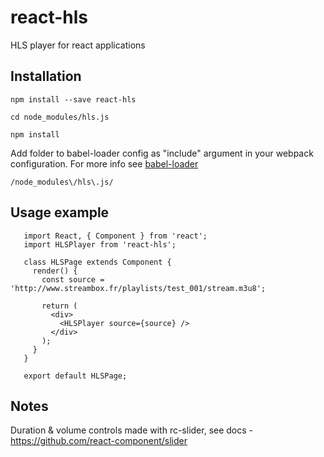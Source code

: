 # react-hls

HLS player for react applications

## Installation

    npm install --save react-hls

    cd node_modules/hls.js

    npm install

Add folder to babel-loader config as "include" argument in your webpack configuration. For more info see [babel-loader](https://github.com/babel/babel-loader)

    /node_modules\/hls\.js/

## Usage example
 ```````
    import React, { Component } from 'react';
    import HLSPlayer from 'react-hls';

    class HLSPage extends Component {
      render() {
        const source = 'http://www.streambox.fr/playlists/test_001/stream.m3u8';

        return (
          <div>
            <HLSPlayer source={source} />
          </div>
        );
      }
    }

    export default HLSPage;
 ```````

## Notes

Duration & volume controls made with rc-slider, see docs - https://github.com/react-component/slider